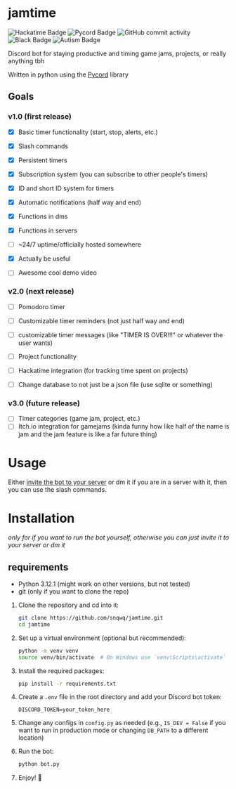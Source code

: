 # jamtime
![Hackatime Badge](https://hackatime-badge.hackclub.com/U091H0MHT2B/jamtime?label=Time%20Wasted&style=for-the-badge)
![Pycord Badge](https://img.shields.io/badge/made_with-pycord-%237289da?style=for-the-badge&logo=discord&labelColor=%23424549)
![GitHub commit activity](https://img.shields.io/github/commit-activity/t/snqwq/jamtime?style=for-the-badge)
![Black Badge](https://img.shields.io/badge/code%20style-black-000000?style=for-the-badge)
![Autism Badge](https://img.shields.io/badge/powered_by-evil_autism-%23de3449?style=for-the-badge)

Discord bot for staying productive and timing game jams, projects, or really anything tbh

Written in python using the [Pycord](https://pycord.dev) library

## Goals

### v1.0 (first release)
- [x] Basic timer functionality (start, stop, alerts, etc.)
- [x] Slash commands
- [x] Persistent timers
- [x] Subscription system (you can subscribe to other people's timers)
- [x] ID and short ID system for timers
- [x] Automatic notifications (half way and end)
- [x] Functions in dms
- [x] Functions in servers
- [ ] ~24/7 uptime/officially hosted somewhere
- [x] Actually be useful
- [ ] Awesome cool demo video


### v2.0 (next release)
- [ ] Pomodoro timer
- [ ] Customizable timer reminders (not just half way and end)
- [ ] customizable timer messages (like "TIMER IS OVER!!!" or whatever the user wants)
- [ ] Project functionality
- [ ] Hackatime integration (for tracking time spent on projects)
- [ ] Change database to not just be a json file (use sqlite or something)


### v3.0 (future release)
- [ ] Timer categories (game jam, project, etc.)
- [ ] Itch.io integration for gamejams (kinda funny how like half of the name is jam and the jam feature is like a far future thing)

# Usage

Either [invite the bot to your server](https://discord.com/oauth2/authorize?client_id=1389020970739826799&permissions=17602923513856&integration_type=0&scope=bot) or dm it if you are in a server with it, then you can use the slash commands.

# Installation

*only for if you want to run the bot yourself, otherwise you can just invite it to your server or dm it*

## requirements
- Python 3.12.1 (might work on other versions, but not tested)
- git (only if you want to clone the repo)

1. Clone the repository and cd into it:
    ```bash
    git clone https://github.com/snqwq/jamtime.git
    cd jamtime
    ```

2. Set up a virtual environment (optional but recommended):
    ```bash
    python -m venv venv
    source venv/bin/activate  # On Windows use `venv\Scripts\activate`
    ```

3. Install the required packages:
    ```bash
    pip install -r requirements.txt
    ```

4. Create a `.env` file in the root directory and add your Discord bot token:
    ```env
    DISCORD_TOKEN=your_token_here
    ```

5. Change any configs in `config.py` as needed (e.g., `IS_DEV = False` if you want to run in production mode or changing `DB_PATH` to a different location)

6. Run the bot:
    ```bash
    python bot.py
    ```

7. Enjoy! 🎉
